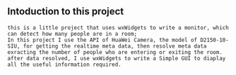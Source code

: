 
## Intoduction to this project
    this is a little project that uses wxWidgets to write a monitor, which can detect how many people are in a room;
    In this project I use the API of HuaWei Camera, the model of D2150-10-SIU, for getting the realtime meta data, then resolve meta data exracting the number of people who are entering or exiting the room. after data resolved, I use wxWidgets to write a Simple GUI to diaplay all the useful information required.
    
